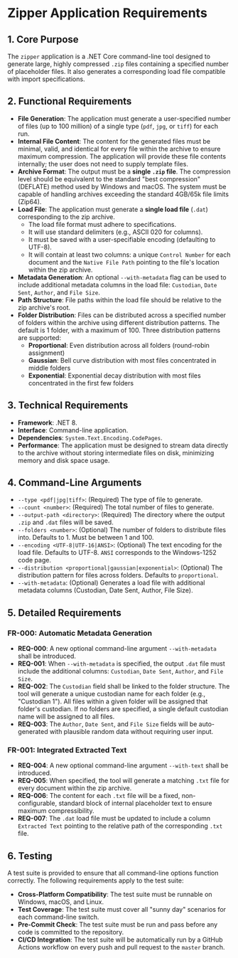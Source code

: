 # Zipper Application Requirements

## 1. Core Purpose

The `zipper` application is a .NET Core command-line tool designed to generate large, highly compressed `.zip` files containing a specified number of placeholder files. It also generates a corresponding load file compatible with import specifications.

## 2. Functional Requirements

- **File Generation**: The application must generate a user-specified number of files (up to 100 million) of a single type (`pdf`, `jpg`, or `tiff`) for each run.
- **Internal File Content**: The content for the generated files must be minimal, valid, and identical for every file within the archive to ensure maximum compression. The application will provide these file contents internally; the user does not need to supply template files.
- **Archive Format**: The output must be a **single `.zip` file**. The compression level should be equivalent to the standard "best compression" (DEFLATE) method used by Windows and macOS. The system must be capable of handling archives exceeding the standard 4GB/65k file limits (Zip64).
- **Load File**: The application must generate a **single load file** (`.dat`) corresponding to the zip archive.
    - The load file format must adhere to specifications.
    - It will use standard delimiters (e.g., ASCII 020 for columns).
    - It must be saved with a user-specifiable encoding (defaulting to UTF-8).
    - It will contain at least two columns: a unique `Control Number` for each document and the `Native File Path` pointing to the file's location within the zip archive.
- **Metadata Generation**: An optional `--with-metadata` flag can be used to include additional metadata columns in the load file: `Custodian`, `Date Sent`, `Author`, and `File Size`.
- **Path Structure**: File paths within the load file should be relative to the zip archive's root.
- **Folder Distribution**: Files can be distributed across a specified number of folders within the archive using different distribution patterns. The default is 1 folder, with a maximum of 100. Three distribution patterns are supported:
    - **Proportional**: Even distribution across all folders (round-robin assignment)
    - **Gaussian**: Bell curve distribution with most files concentrated in middle folders
    - **Exponential**: Exponential decay distribution with most files concentrated in the first few folders

## 3. Technical Requirements

- **Framework**: .NET 8.
- **Interface**: Command-line application.
- **Dependencies**: `System.Text.Encoding.CodePages`.
- **Performance**: The application must be designed to stream data directly to the archive without storing intermediate files on disk, minimizing memory and disk space usage.

## 4. Command-Line Arguments

- `--type <pdf|jpg|tiff>`: (Required) The type of file to generate.
- `--count <number>`: (Required) The total number of files to generate.
- `--output-path <directory>`: (Required) The directory where the output `.zip` and `.dat` files will be saved.
- `--folders <number>`: (Optional) The number of folders to distribute files into. Defaults to 1. Must be between 1 and 100.
- `--encoding <UTF-8|UTF-16|ANSI>`: (Optional) The text encoding for the load file. Defaults to UTF-8. `ANSI` corresponds to the Windows-1252 code page.
- `--distribution <proportional|gaussian|exponential>`: (Optional) The distribution pattern for files across folders. Defaults to `proportional`.
- `--with-metadata`: (Optional) Generates a load file with additional metadata columns (Custodian, Date Sent, Author, File Size).

## 5. Detailed Requirements

### FR-000: Automatic Metadata Generation

-   **REQ-000**: A new optional command-line argument `--with-metadata` shall be introduced.
-   **REQ-001**: When `--with-metadata` is specified, the output `.dat` file must include the additional columns: `Custodian`, `Date Sent`, `Author`, and `File Size`.
-   **REQ-002**: The `Custodian` field shall be linked to the folder structure. The tool will generate a unique custodian name for each folder (e.g., "Custodian 1"). All files within a given folder will be assigned that folder's custodian. If no folders are specified, a single default custodian name will be assigned to all files.
-   **REQ-003**: The `Author`, `Date Sent`, and `File Size` fields will be auto-generated with plausible random data without requiring user input.

### FR-001: Integrated Extracted Text

-   **REQ-004**: A new optional command-line argument `--with-text` shall be introduced.
-   **REQ-005**: When specified, the tool will generate a matching `.txt` file for every document within the zip archive.
-   **REQ-006**: The content for each `.txt` file will be a fixed, non-configurable, standard block of internal placeholder text to ensure maximum compressibility.
-   **REQ-007**: The `.dat` load file must be updated to include a column `Extracted Text` pointing to the relative path of the corresponding `.txt` file.

## 6. Testing

A test suite is provided to ensure that all command-line options function correctly. The following requirements apply to the test suite:

-   **Cross-Platform Compatibility**: The test suite must be runnable on Windows, macOS, and Linux.
-   **Test Coverage**: The test suite must cover all "sunny day" scenarios for each command-line switch.
-   **Pre-Commit Check**: The test suite must be run and pass before any code is committed to the repository.
-   **CI/CD Integration**: The test suite will be automatically run by a GitHub Actions workflow on every push and pull request to the `master` branch.
